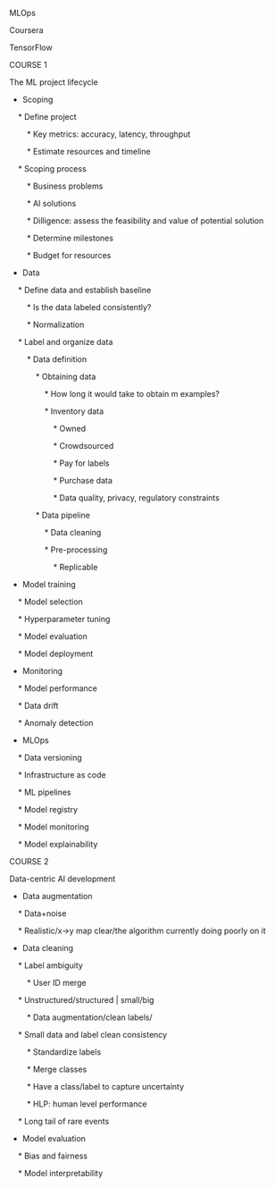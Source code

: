   <meta name="google-adsense-account" content="ca-pub-9719404674327580">
  <script async src="https://pagead2.googlesyndication.com/pagead/js/adsbygoogle.js?client=ca-pub-9719404674327580"
     crossorigin="anonymous"></script>
     
<script async src="https://pagead2.googlesyndication.com/pagead/js/adsbygoogle.js?client=ca-pub-9719404674327580"
     crossorigin="anonymous"></script>
<!-- unit1 -->
<ins class="adsbygoogle"
     style="display:block"
     data-ad-client="ca-pub-9719404674327580"
     data-ad-slot="1895959699"
     data-ad-format="auto"
     data-full-width-responsive="true"></ins>
<script>
     (adsbygoogle = window.adsbygoogle || []).push({});
</script>
  

MLOps

Coursera

TensorFlow

  

COURSE 1

  

The ML project lifecycle

  

* Scoping

    * Define project

        * Key metrics: accuracy, latency, throughput

        * Estimate resources and timeline

    * Scoping process

        * Business problems

        * AI solutions

        * Dilligence: assess the feasibility and value of potential solution

        * Determine milestones

        * Budget for resources

* Data

    * Define data and establish baseline

        * Is the data labeled consistently?

        * Normalization

    * Label and organize data

        * Data definition

            * Obtaining data

                * How long it would take to obtain m examples?

                * Inventory data

                    * Owned

                    * Crowdsourced

                    * Pay for labels

                    * Purchase data

                    * Data quality, privacy, regulatory constraints

            * Data pipeline

                * Data cleaning

                * Pre-processing

                    * Replicable

* Model training

    * Model selection

    * Hyperparameter tuning

    * Model evaluation

    * Model deployment

* Monitoring

    * Model performance

    * Data drift

    * Anomaly detection

* MLOps

    * Data versioning

    * Infrastructure as code

    * ML pipelines

    * Model registry

    * Model monitoring

    * Model explainability

  

COURSE 2

  

Data-centric AI development

  

* Data augmentation

    * Data+noise

    * Realistic/x→y map clear/the algorithm currently doing poorly on it

* Data cleaning

    * Label ambiguity

        * User ID merge

    * Unstructured/structured | small/big

        * Data augmentation/clean labels/

    * Small data and label clean consistency

        * Standardize labels

        * Merge classes

        * Have a class/label to capture uncertainty

        * HLP: human level performance

    * Long tail of rare events

* Model evaluation

    * Bias and fairness

    * Model interpretability